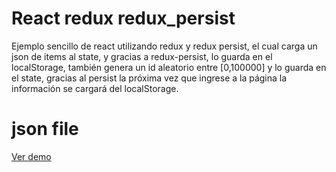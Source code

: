 # React redux redux_persist
 
Ejemplo sencillo de react utilizando redux y redux persist,
el cual carga un json de items al state, y gracias a redux-persist,
lo guarda en el localStorage, también genera un id aleatorio entre [0,100000]
y lo guarda en el state, gracias al persist la próxima vez que ingrese a la página
la información se cargará del localStorage.

# json file
[Ver demo](https://reduxreduxpersistlocalstoragejfa.netlify.app/)

 
